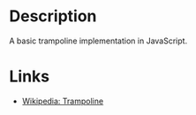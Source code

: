# Description

A basic trampoline implementation in JavaScript.

# Links

* [Wikipedia: Trampoline](https://en.wikipedia.org/wiki/Trampoline_(computing))
